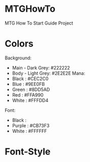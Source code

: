 # MTGHowTo
MTG How To Start Guide Project

# Colors
Background:
- Main - Dark Grey: #222222
- Body - Light Grey: #2E2E2E
Mana:
- Black : #CEC2C0
- Blue : #9EE0FB
- Green : #8DD5AD
- Red : #FFA990
- White : #FFFDD4

Font:
- Black :
- Purple : #CB73F3
- White : #FFFFFF

# Font-Style

